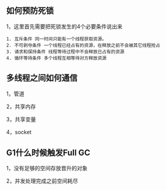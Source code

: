 ## 如何预防死锁

1，这里首先需要把死锁发生的4个必要条件说出来

```
1. 互斥条件 同一时间只能有一个线程获取资源。
2. 不可剥夺条件 一个线程已经占有的资源，在释放之前不会被其它线程抢占
3. 请求和保持条件 线程等待过程中不会释放已占有的资源
4. 循环等待条件 多个线程互相等待对方释放资源
```

## 多线程之间如何通信

1，管道

2，共享内存

3，共享变量

4，socket

## G1什么时候触发Full GC

1，没有足够的空间存放晋升的对象

2，并发处理完成之前空间耗尽